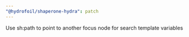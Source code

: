 ```yaml
---
"@hydrofoil/shaperone-hydra": patch
---
```


Use sh:path to point to another focus node for search template variables
